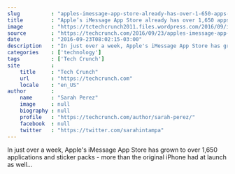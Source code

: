 ```yaml
---
slug          : "apples-imessage-app-store-already-has-over-1-650-apps-majority-are-sticker-packs"
title         : "Apple’s iMessage App Store already has over 1,650 apps, majority are sticker packs"
image         : "https://tctechcrunch2011.files.wordpress.com/2016/09/imessage-app-store-hero.jpg?w=764&h=400&crop=1"
source        : "https://techcrunch.com/2016/09/23/apples-imessage-app-store-already-has-over-1650-apps-majority-are-sticker-packs/"
date          : "2016-09-23T08:02:15-03:00"
description   : "In just over a week, Apple's iMessage App Store has grown to over 1,650 applications and sticker packs - more than the original iPhone had at launch as well..."
categories    : ['technology']
tags          : ['Tech Crunch']
site          :
    title     : "Tech Crunch"
    url       : "https://techcrunch.com"
    locale    : "en_US"
author        :
    name      : "Sarah Perez"
    image     : null
    biography : null
    profile   : "https://techcrunch.com/author/sarah-perez/"
    facebook  : null
    twitter   : "https://twitter.com/sarahintampa"
---
```


In just over a week, Apple's iMessage App Store has grown to over 1,650 applications and sticker packs - more than the original iPhone had at launch as well...
